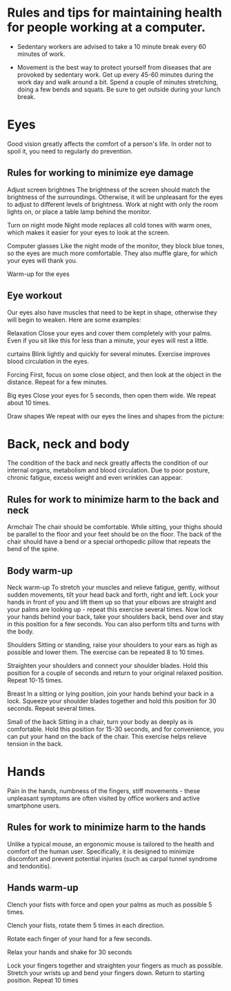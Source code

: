 # Rules and tips for maintaining health for people working at a computer.

 - Sedentary workers are advised to take a 10 minute break every 60 minutes of work.

 - Movement is the best way to protect yourself from diseases that are provoked by sedentary work. Get up every 45-60 minutes during the work day and walk around a bit. Spend a couple of minutes stretching, doing a few bends and squats. Be sure to get outside during your lunch break.

# Eyes
Good vision greatly affects the comfort of a person's life. In order not to spoil it, you need to regularly do prevention.

## Rules for working to minimize eye damage

Adjust screen brightnes
The brightness of the screen should match the brightness of the surroundings. Otherwise, it will be unpleasant for the eyes to adjust to different levels of brightness.
Work at night with only the room lights on, or place a table lamp behind the monitor.

Turn on night mode
Night mode replaces all cold tones with warm ones, which makes it easier for your eyes to look at the screen.

Computer glasses
Like the night mode of the monitor, they block blue tones, so the eyes are much more comfortable. They also muffle glare, for which your eyes will thank you.

Warm-up for the eyes

## Eye workout
Our eyes also have muscles that need to be kept in shape, otherwise they will begin to weaken.
Here are some examples:

Relaxation
Close your eyes and cover them completely with your palms. Even if you sit like this for less than a minute, your eyes will rest a little.

curtains
Blink lightly and quickly for several minutes. Exercise improves blood circulation in the eyes.

Forcing
First, focus on some close object, and then look at the object in the distance. Repeat for a few minutes.

Big eyes
Close your eyes for 5 seconds, then open them wide. We repeat about 10 times.

Draw shapes
We repeat with our eyes the lines and shapes from the picture:






# Back, neck and body
The condition of the back and neck greatly affects the condition of our internal organs, metabolism and blood circulation. Due to poor posture, chronic fatigue, excess weight and even wrinkles can appear.

## Rules for work to minimize harm to the back and neck

Armchair
The chair should be comfortable. While sitting, your thighs should be parallel to the floor and your feet should be on the floor. The back of the chair should have a bend or a special orthopedic pillow that repeats the bend of the spine.

## Body warm-up

Neck warm-up
To stretch your muscles and relieve fatigue, gently, without sudden movements, tilt your head back and forth, right and left. Lock your hands in front of you and lift them up so that your elbows are straight and your palms are looking up - repeat this exercise several times.
Now lock your hands behind your back, take your shoulders back, bend over and stay in this position for a few seconds. You can also perform tilts and turns with the body.

Shoulders
Sitting or standing, raise your shoulders to your ears as high as possible and lower them. The exercise can be repeated 8 to 10 times.

Straighten your shoulders and connect your shoulder blades. Hold this position for a couple of seconds and return to your original relaxed position. Repeat 10-15 times.

Breast
In a sitting or lying position, join your hands behind your back in a lock. Squeeze your shoulder blades together and hold this position for 30 seconds. Repeat several times.

Small of the back
Sitting in a chair, turn your body as deeply as is comfortable. Hold this position for 15-30 seconds, and for convenience, you can put your hand on the back of the chair. This exercise helps relieve tension in the back.

# Hands
Pain in the hands, numbness of the fingers, stiff movements - these unpleasant symptoms are often visited by office workers and active smartphone users.

## Rules for work to minimize harm to the hands
Unlike a typical mouse, an ergonomic mouse is tailored to the health and comfort of the human user. Specifically, it is designed to minimize discomfort and prevent potential injuries (such as carpal tunnel syndrome and tendonitis).

## Hands warm-up
Clench your fists with force and open your palms as much as possible 5 times.

Clench your fists, rotate them 5 times in each direction.

Rotate each finger of your hand for a few seconds.

Relax your hands and shake for 30 seconds

Lock your fingers together and straighten your fingers as much as possible. Stretch your wrists up and bend your fingers down. Return to starting position. Repeat 10 times